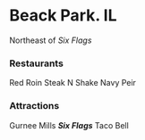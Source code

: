 # Beack Park. IL
Northeast of _Six Flags_

### Restaurants
Red Roin
Steak N Shake
Navy Peir

### Attractions
Gurnee Mills
***Six Flags***
Taco Bell
